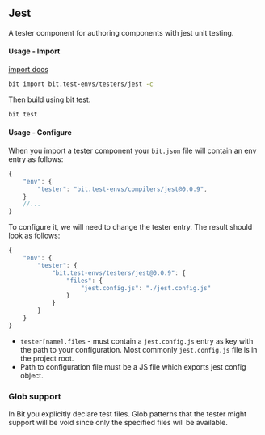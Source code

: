 Jest
-----
A tester component for authoring components with jest unit testing.

#### Usage - Import
[import docs](https://docs.bitsrc.io/docs/cli-import.html#import-a-new-environment)

```bash
bit import bit.test-envs/testers/jest -c
```

Then build using [bit test](https://docs.bitsrc.io/docs/cli-test.html).
```bash
bit test
```

#### Usage - Configure

When you import a tester component your `bit.json` file will contain an env entry as follows:

```Typescript
{
    "env": {
        "tester": "bit.test-envs/compilers/jest@0.0.9",
    }
    //...
}
```

To configure it, we will need to change the tester entry. The result should look as follows:

```Typescript
{
    "env": {
        "tester": {
            "bit.test-envs/testers/jest@0.0.9": {
                "files": {
                    "jest.config.js": "./jest.config.js"
                }
            }
        }
    }
}
```

- `tester[name].files` - must contain a `jest.config.js` entry as key with the path to your configuration. Most commonly `jest.config.js` file is in the project root.
- Path to configuration file must be a JS file which exports jest config object.

### Glob support

In Bit you explicitly declare test files. Glob patterns that the tester might support will be void since only the specified files will be available.
